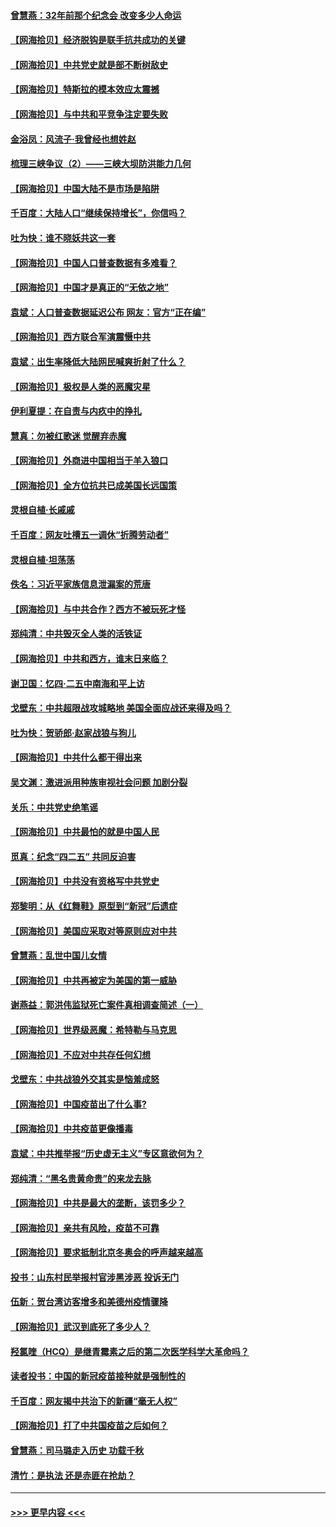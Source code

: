 #### [曾慧燕：32年前那个纪念会 改变多少人命运](../pages/nsc993/n12934233.md?t=05100952) 
#### [【网海拾贝】经济脱钩是联手抗共成功的关键](../pages/nsc993/n12934176.md?t=05100952) 
#### [【网海拾贝】中共党史就是部不断树敌史](../pages/nsc993/n12932844.md?t=05100952) 
#### [【网海拾贝】特斯拉的模本效应太震撼](../pages/nsc993/n12925626.md?t=05100952) 
#### [【网海拾贝】与中共和平竞争注定要失败](../pages/nsc993/n12923326.md?t=05100952) 
#### [金浴凤：风流子‧我曾经也想姓赵](../pages/nsc993/n12920911.md?t=05100952) 
#### [梳理三峡争议（2）——三峡大坝防洪能力几何](../pages/nsc993/n12920173.md?t=05100952) 
#### [【网海拾贝】中国大陆不是市场是陷阱](../pages/nsc993/n12920143.md?t=05100952) 
#### [千百度：大陆人口“继续保持增长”，你信吗？](../pages/nsc993/n12918946.md?t=05100952) 
#### [吐为快：谁不晓妖共这一套](../pages/nsc993/n12918941.md?t=05100952) 
#### [【网海拾贝】中国人口普查数据有多难看？](../pages/nsc993/n12917822.md?t=05100952) 
#### [【网海拾贝】中国才是真正的“无依之地”](../pages/nsc993/n12915845.md?t=05100952) 
#### [袁斌：人口普查数据延迟公布 网友：官方“正在编”](../pages/nsc993/n12915748.md?t=05100952) 
#### [【网海拾贝】西方联合军演震慑中共](../pages/nsc993/n12913466.md?t=05100952) 
#### [袁斌：出生率降低大陆网民喊爽折射了什么？](../pages/nsc993/n12913365.md?t=05100952) 
#### [【网海拾贝】极权是人类的恶魔灾星](../pages/nsc993/n12910697.md?t=05100952) 
#### [伊利夏提：在自责与内疚中的挣扎](../pages/nsc993/n12910493.md?t=05100952) 
#### [慧真：勿被红歌迷 觉醒弃赤魔](../pages/nsc993/n12910485.md?t=05100952) 
#### [【网海拾贝】外商进中国相当于羊入狼口](../pages/nsc993/n12908274.md?t=05100952) 
#### [【网海拾贝】全方位抗共已成美国长远国策](../pages/nsc993/n12906878.md?t=05100952) 
#### [灵根自植‧长戚戚](../pages/nsc993/n12905585.md?t=05100952) 
#### [千百度：网友吐槽五一调休“折腾劳动者”](../pages/nsc993/n12905934.md?t=05100952) 
#### [灵根自植‧坦荡荡](../pages/nsc993/n12905562.md?t=05100952) 
#### [佚名：习近平家族信息泄漏案的荒唐](../pages/nsc993/n12904705.md?t=05100952) 
#### [【网海拾贝】与中共合作？西方不被玩死才怪](../pages/nsc993/n12903873.md?t=05100952) 
#### [郑纯清：中共毁灭全人类的活铁证](../pages/nsc993/n12903785.md?t=05100952) 
#### [【网海拾贝】中共和西方，谁末日来临？](../pages/nsc993/n12903482.md?t=05100952) 
#### [谢卫国：忆四‧二五中南海和平上访](../pages/nsc993/n12902192.md?t=05100952) 
#### [戈壁东：中共超限战攻城略地 美国全面应战还来得及吗？](../pages/nsc993/n12902297.md?t=05100952) 
#### [吐为快：贺骄郎‧赵家战狼与狗儿](../pages/nsc993/n12902280.md?t=05100952) 
#### [【网海拾贝】中共什么都干得出来](../pages/nsc993/n12897500.md?t=05100952) 
#### [吴文渊：激进派用种族审视社会问题 加剧分裂](../pages/nsc993/n12893881.md?t=05100952) 
#### [关乐：中共党史绝笔谣](../pages/nsc993/n12897270.md?t=05100952) 
#### [【网海拾贝】中共最怕的就是中国人民](../pages/nsc993/n12894705.md?t=05100952) 
#### [觅真：纪念“四二五” 共同反迫害](../pages/nsc993/n12894553.md?t=05100952) 
#### [【网海拾贝】中共没有资格写中共党史](../pages/nsc993/n12892231.md?t=05100952) 
#### [郑黎明：从《红舞鞋》原型到“新冠”后遗症](../pages/nsc993/n12890469.md?t=05100952) 
#### [【网海拾贝】美国应采取对等原则应对中共](../pages/nsc993/n12889176.md?t=05100952) 
#### [曾慧燕：乱世中国儿女情](../pages/nsc993/n12887931.md?t=05100952) 
#### [【网海拾贝】中共再被定为美国的第一威胁](../pages/nsc993/n12887580.md?t=05100952) 
#### [谢燕益：郭洪伟监狱死亡案件真相调查简述（一）](../pages/nsc993/n12885648.md?t=05100952) 
#### [【网海拾贝】世界级恶魔：希特勒与马克思](../pages/nsc993/n12884062.md?t=05100952) 
#### [【网海拾贝】不应对中共存任何幻想](../pages/nsc993/n12881460.md?t=05100952) 
#### [戈壁东：中共战狼外交其实是恼羞成怒](../pages/nsc993/n12880392.md?t=05100952) 
#### [【网海拾贝】中国疫苗出了什么事?](../pages/nsc993/n12879124.md?t=05100952) 
#### [【网海拾贝】中共疫苗更像播毒](../pages/nsc993/n12876631.md?t=05100952) 
#### [袁斌：中共推举报“历史虚无主义”专区意欲何为？](../pages/nsc993/n12876530.md?t=05100952) 
#### [郑纯清：“黑名贵黄命贵”的来龙去脉](../pages/nsc993/n12875589.md?t=05100952) 
#### [【网海拾贝】中共是最大的垄断，该罚多少？](../pages/nsc993/n12874006.md?t=05100952) 
#### [【网海拾贝】亲共有风险，疫苗不可靠](../pages/nsc993/n12872224.md?t=05100952) 
#### [【网海拾贝】要求抵制北京冬奥会的呼声越来越高](../pages/nsc993/n12868962.md?t=05100952) 
#### [投书：山东村民举报村官涉黑涉恶 投诉无门](../pages/nsc993/n12869726.md?t=05100952) 
#### [伍新：贺台湾访客增多和美德州疫情骤降](../pages/nsc993/n12865651.md?t=05100952) 
#### [【网海拾贝】武汉到底死了多少人？](../pages/nsc993/n12863707.md?t=05100952) 
#### [羟氯喹（HCQ）是继青霉素之后的第二次医学科学大革命吗？](../pages/nsc993/n12638564.md?t=05100952) 
#### [读者投书：中国的新冠疫苗接种就是强制性的](../pages/nsc993/n12859932.md?t=05100952) 
#### [千百度：网友揭中共治下的新疆“毫无人权”](../pages/nsc993/n12858385.md?t=05100952) 
#### [【网海拾贝】打了中共国疫苗之后如何？](../pages/nsc993/n12857866.md?t=05100952) 
#### [曾慧燕：司马璐走入历史 功载千秋](../pages/nsc993/n12856996.md?t=05100952) 
#### [清竹：是执法 还是赤匪在抢劫？](../pages/nsc993/n12856952.md?t=05100952) 

----
#### [ >>> 更早内容 <<< ](../indexes/nsc993-earlier.md)
